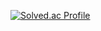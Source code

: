[![Solved.ac Profile](http://mazassumnida.wtf/api/v2/generate_badge?boj=cyc6264)](https://solved.ac/cyc6264/)  
